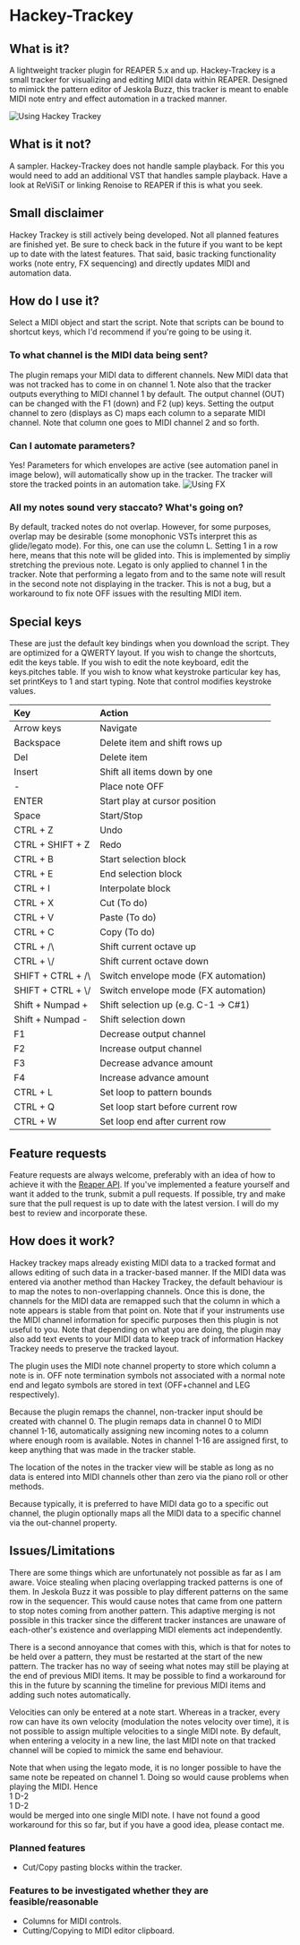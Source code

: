 # Hackey-Trackey
## What is it?
A lightweight tracker plugin for REAPER 5.x and up. Hackey-Trackey is a small 
tracker for visualizing and editing MIDI data within REAPER. Designed to mimick 
the pattern editor of Jeskola Buzz, this tracker is meant to enable MIDI note 
entry and effect automation in a tracked manner.

![Using Hackey Trackey](https://i.imgur.com/o6QXh8X.png)

## What is it not?
A sampler. Hackey-Trackey does not handle sample playback. For this you would 
need to add an additional VST that handles sample playback. Have a look at 
ReViSiT or linking Renoise to REAPER if this is what you seek.

## Small disclaimer
Hackey Trackey is still actively being developed. Not all planned features are finished yet. Be sure to check back in the future if you want to be kept up to date with the latest features. That said, basic tracking functionality works (note entry, FX sequencing) and directly updates MIDI and automation data.

## How do I use it?
Select a MIDI object and start the script. Note that scripts can be bound to 
shortcut keys, which I'd recommend if you're going to be using it.

### To what channel is the MIDI data being sent?
The plugin remaps your MIDI data to different channels. New MIDI 
data that was not tracked has to come in on channel 1. Note also that 
the tracker outputs everything to MIDI channel 1 by default. The output 
channel (OUT) can be changed with the F1 (down) and F2 (up) keys. Setting 
the output channel to zero (displays as C) maps each column to a separate 
MIDI channel. Note that column one goes to MIDI channel 2 and so forth.

### Can I automate parameters?
Yes! Parameters for which envelopes are active (see automation panel in image 
below), will automatically show up in the tracker. The tracker will store the 
tracked points in an automation take.
![Using FX](https://i.imgur.com/pZ0TV7k.png)

### All my notes sound very staccato? What's going on?
By default, tracked notes do not overlap. However, for some purposes, overlap may be
desirable (some monophonic VSTs interpret this as glide/legato mode). For this, one can 
use the column L. Setting 1 in a row here, means that this note will be glided into. 
This is implemented by simpliy stretching the previous note. Legato is only applied 
to channel 1 in the tracker. Note that performing a legato from and to the same note 
will result in the second note not displaying in the tracker. This is not a bug, but a 
workaround to fix note OFF issues with the resulting MIDI item.

## Special keys
These are just the default key bindings when you download the script. They are optimized 
for a QWERTY layout. If you wish to change the shortcuts, edit the keys table. If you wish 
to edit the note keyboard, edit the keys.pitches table. If you wish to know what keystroke 
particular key has, set printKeys to 1 and start typing. Note that control modifies keystroke 
values.

| Key                   | Action                                                                |
|:----------------------|:----------------------------------------------------------------------|
| Arrow keys            | Navigate                                                              |
| Backspace             | Delete item and shift rows up                                         |
| Del                   | Delete item                                                           |
| Insert                | Shift all items down by one                                           |
| \-                    | Place note OFF                                                        |
| ENTER                 | Start play at cursor position                                         |
| Space                 | Start/Stop                                                            |
| CTRL \+ Z             | Undo                                                                  |
| CTRL \+ SHIFT + Z     | Redo                                                                  |
| CTRL \+ B             | Start selection block                                                 |
| CTRL \+ E             | End selection block                                                   |
| CTRL \+ I 		| Interpolate block							|
| CTRL \+ X             | Cut \(To do\)                                                         |
| CTRL \+ V             | Paste \(To do\)                                                       |
| CTRL \+ C             | Copy \(To do\)                                                        |
| CTRL \+ /\\           | Shift current octave up                                               |
| CTRL \+ \\/           | Shift current octave down                                             |
| SHIFT \+ CTRL \+ /\\  | Switch envelope mode \(FX automation\)                                |
| SHIFT \+ CTRL \+ \\/  | Switch envelope mode \(FX automation\)                                |
| Shift \+ Numpad \+    | Shift selection up \(e.g. C\-1 \-> C\#1\)                             |
| Shift \+ Numpad \-    | Shift selection down                                                  |
| F1 			| Decrease output channel						|
| F2			| Increase output channel 						|
| F3 			| Decrease advance amount						|
| F4			| Increase advance amount						|
| CTRL \+ L 		| Set loop to pattern bounds						|
| CTRL \+ Q 		| Set loop start before current row					|
| CTRL \+ W 		| Set loop end after current row					|

## Feature requests
Feature requests are always welcome, preferably with an idea of how to achieve it 
with the [Reaper API](https://www.reaper.fm/sdk/reascript/reascripthelp.html#l). 
If you've implemented a feature yourself and want it added to the trunk, submit a 
pull requests. If possible, try and make sure that the pull request is up to date 
with the latest version. I will do my best to review and incorporate these.

## How does it work?
Hackey trackey maps already existing MIDI data to a tracked format and allows 
editing of such data in a tracker-based manner. If the MIDI data was 
entered via another method than Hackey Trackey, the default behaviour is to 
map the notes to non-overlapping channels. Once this is done, the channels for 
the MIDI data are remapped such that the column in which a note appears is 
stable from that point on. Note that if your instruments use the MIDI channel 
information for specific purposes then this plugin is not useful to you. Note 
that depending on what you are doing, the plugin may also add text events to 
your MIDI data to keep track of information Hackey Trackey needs to preserve 
the tracked layout.

The plugin uses the MIDI note channel property to store which column a note 
is in. OFF note termination symbols not associated with a normal note end 
and legato symbols are stored in text (OFF+channel and LEG respectively).

Because the plugin remaps the channel, non-tracker input should be created with 
channel 0. The plugin remaps data in channel 0 to MIDI channel 1-16, automatically
assigning new incoming notes to a column where enough room is available. Notes in 
channel 1-16 are assigned first, to keep anything that was made in the tracker 
stable.

The location of the notes in the tracker view will be stable as long as no data 
is entered into MIDI channels other than zero via the piano roll or other methods.

Because typically, it is preferred to have MIDI data go to a specific out channel, 
the plugin optionally maps all the MIDI data to a specific channel via the out-channel 
property.

## Issues/Limitations
There are some things which are unfortunately not possible as far as I am aware.
Voice stealing when placing overlapping tracked patterns is one of them. In Jeskola 
Buzz it was possible to play different patterns on the same row in the sequencer. 
This would cause notes that came from one pattern to stop notes coming from another 
pattern. This adaptive merging is not possible in this tracker since the 
different tracker instances are unaware of each-other's existence and overlapping 
MIDI elements act independently.

There is a second annoyance that comes with this, which is that for notes to be 
held over a pattern, they must be restarted at the start of the new pattern. The 
tracker has no way of seeing what notes may still be playing at the end of previous
MIDI items. It may be possible to find a workaround for this in the future by 
scanning the timeline for previous MIDI items and adding such notes automatically.

Velocities can only be entered at a note start. Whereas in a tracker, every row can 
have its own velocity (modulation the notes velocity over time), it is not possible 
to assign multiple velocities to a single MIDI note. By default, when entering a 
velocity in a new line, the last MIDI note on that tracked channel will be copied to 
mimick the same end behaviour.

Note that when using the legato mode, it is no longer possible to have the same note 
be repeated on channel 1. Doing so would cause problems when playing the MIDI. Hence  
1 D-2  
1 D-2  
would be merged into one single MIDI note. I have not found a good workaround for this 
so far, but if you have a good idea, please contact me.

### Planned features
- Cut/Copy pasting blocks within the tracker.

### Features to be investigated whether they are feasible/reasonable
- Columns for MIDI controls.
- Cutting/Copying to MIDI editor clipboard.
